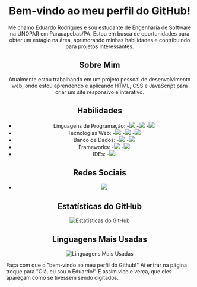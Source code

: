 <div align="center">

# Bem-vindo ao meu perfil do GitHub!

Me chamo Eduardo Rodrigues e sou estudante de Engenharia de Software na UNOPAR em Parauapebas/PA. Estou em busca de oportunidades para obter um estágio na área, aprimorando minhas habilidades e contribuindo para projetos interessantes.

## Sobre Mim

Atualmente estou trabalhando em um projeto pessoal de desenvolvimento web, onde estou aprendendo e aplicando HTML, CSS e JavaScript para criar um site responsivo e interativo.

## Habilidades

- Linguagens de Programação: 
  -<img src="https://img.shields.io/badge/Java-007396?style=for-the-badge&logo=java&logoColor=white"> 
  -<img src="https://img.shields.io/badge/Python-3776AB?style=for-the-badge&logo=python&logoColor=white">
  -<img src="https://img.shields.io/badge/JavaScript-F7DF1E?style=for-the-badge&logo=javascript&logoColor=black"> 
- Tecnologias Web: 
  -<img src="https://img.shields.io/badge/HTML5-E34F26?style=for-the-badge&logo=html5&logoColor=white">
  -<img src="https://img.shields.io/badge/CSS3-1572B6?style=for-the-badge&logo=css3&logoColor=white"> 
  -<img src="https://img.shields.io/badge/Bootstrap-563D7C?style=for-the-badge&logo=bootstrap&logoColor=white"> 
- Banco de Dados: 
  -<img src="https://img.shields.io/badge/MySQL-4479A1?style=for-the-badge&logo=mysql&logoColor=white">
  -<img src="https://img.shields.io/badge/MongoDB-47A248?style=for-the-badge&logo=mongodb&logoColor=white"> 
- Frameworks: 
  -<img src="https://img.shields.io/badge/Spring_Boot-6DB33F?style=for-the-badge&logo=spring-boot&logoColor=white"> 
  -<img src="https://img.shields.io/badge/Hibernate-59666C?style=for-the-badge&logo=hibernate&logoColor=white"> 
- IDEs: 
  -<img src="https://img.shields.io/badge/Visual_Studio_Code-007ACC?style=for-the-badge&logo=visual-studio-code&logoColor=white"> 

## Redes Sociais

- [<img src="https://img.shields.io/badge/LinkedIn-0077B5?style=for-the-badge&logo=linkedin&logoColor=white">](https://www.linkedin.com/in/eduardo-rodrigues-oliveira-28a046241?original_referer=https%3A%2F%2Feduardo-rodrigues%2Evercel%2Eapp%2F&originalSubdomain=br)

## Estatísticas do GitHub

![Estatísticas do GitHub](https://github-readme-stats.vercel.app/api?username=eduardohro&show_icons=true&theme=dark)

## Linguagens Mais Usadas

![Linguagens Mais Usadas](https://github-readme-stats.vercel.app/api/top-langs/?username=eduardohro&layout=compact&theme=dark)

</div>


Faça com que o "bem-vindo ao meu perfil do Github!" Aí entrar na página troque para "Olá, eu sou o Eduardo!" E assim vice e verça, que eles apareçam como se tivessem sendo digitados.